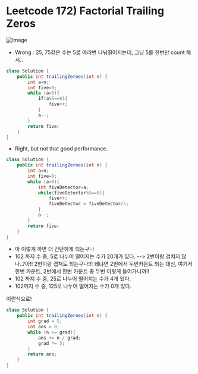 # Leetcode 172)  Factorial Trailing Zeros

![image](https://user-images.githubusercontent.com/37058233/114613989-d5071b80-9c58-11eb-9179-5aebce9f4c53.png)

- Wrong : 25, 75같은 수는 5로 여러번 나눠떨어지는데, 그냥 5를 한번만 count 해서..

```java
class Solution {
    public int trailingZeroes(int n) {
        int a=n;
        int five=0;
        while (a>0){
            if(a%5==0){
                five++;
            }
            a--;
        }
        return five;
    }
}
```

- Right, but not that good performance.

```java
class Solution {
    public int trailingZeroes(int n) {
        int a=n;
        int five=0;
        while (a>0){
            int fiveDetector=a;
            while(fiveDetector%5==0){
                five++;
                fiveDetector = fiveDetector/5;
            }
            a--;
        }
        return five;
    }
}
```

- 아 이렇게 하면 더 간단하게 되는구나
- 102 까지 수 중, 5로 나누어 떨어지는 수가 20개가 있다. --> 2번이랑 겹치지 않나..?아!! 2번이랑 겹쳐도 되는구나!!! 왜냐면 2번에서 두번카운트 되는 대신, 여기서 한번 카운트, 2번에서 한번 카운트 총 두번 이렇게 들어가니까!!
- 102 까지 수 중, 25로 나누어 떨어지는 수가 4개 있다.
- 102까지 수 중, 125로 나누어 떨어지는 수가 0개 있다.

이런식으로!

```java
class Solution {
    public int trailingZeroes(int n) {
        int grad = 5;
        int ans = 0;
        while (n >= grad){
            ans += n / grad;
            grad *= 5;
        }
        return ans;
    }
}
```

